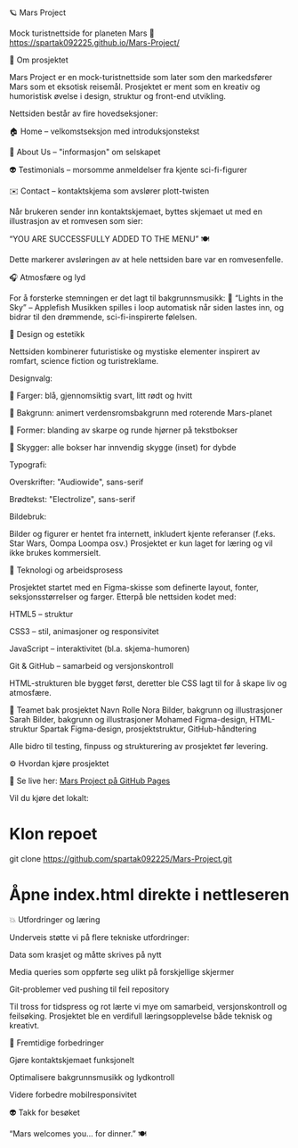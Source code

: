 🪐 Mars Project

Mock turistnettside for planeten Mars
🔗 https://spartak092225.github.io/Mars-Project/





🌌 Om prosjektet

Mars Project er en mock-turistnettside som later som den markedsfører Mars som et eksotisk reisemål.
Prosjektet er ment som en kreativ og humoristisk øvelse i design, struktur og front-end utvikling.

Nettsiden består av fire hovedseksjoner:

🏠 Home – velkomstseksjon med introduksjonstekst

🧬 About Us – "informasjon" om selskapet

👽 Testimonials – morsomme anmeldelser fra kjente sci-fi-figurer

✉️ Contact – kontaktskjema som avslører plott-twisten

Når brukeren sender inn kontaktskjemaet, byttes skjemaet ut med en illustrasjon av et romvesen som sier:

“YOU ARE SUCCESSFULLY ADDED TO THE MENU” 🍽️

Dette markerer avsløringen av at hele nettsiden bare var en romvesenfelle.





🎧 Atmosfære og lyd

For å forsterke stemningen er det lagt til bakgrunnsmusikk:
🎵 “Lights in the Sky” – Applefish
Musikken spilles i loop automatisk når siden lastes inn, og bidrar til den drømmende, sci-fi-inspirerte følelsen.





🎨 Design og estetikk

Nettsiden kombinerer futuristiske og mystiske elementer inspirert av romfart, science fiction og turistreklame.

Designvalg:

🎨 Farger: blå, gjennomsiktig svart, litt rødt og hvitt

🌠 Bakgrunn: animert verdensromsbakgrunn med roterende Mars-planet

🧱 Former: blanding av skarpe og runde hjørner på tekstbokser

🌌 Skygger: alle bokser har innvendig skygge (inset) for dybde

Typografi:

Overskrifter: "Audiowide", sans-serif

Brødtekst: "Electrolize", sans-serif

Bildebruk:

Bilder og figurer er hentet fra internett, inkludert kjente referanser (f.eks. Star Wars, Oompa Loompa osv.)
Prosjektet er kun laget for læring og vil ikke brukes kommersielt.





🧠 Teknologi og arbeidsprosess

Prosjektet startet med en Figma-skisse som definerte layout, fonter, seksjonsstørrelser og farger.
Etterpå ble nettsiden kodet med:

HTML5 – struktur

CSS3 – stil, animasjoner og responsivitet

JavaScript – interaktivitet (bl.a. skjema-humoren)

Git & GitHub – samarbeid og versjonskontroll

HTML-strukturen ble bygget først, deretter ble CSS lagt til for å skape liv og atmosfære.




👥 Teamet bak prosjektet
Navn	Rolle
Nora	Bilder, bakgrunn og illustrasjoner
Sarah	Bilder, bakgrunn og illustrasjoner
Mohamed	Figma-design, HTML-struktur
Spartak	Figma-design, prosjektstruktur, GitHub-håndtering

Alle bidro til testing, finpuss og strukturering av prosjektet før levering.

⚙️ Hvordan kjøre prosjektet

🔗 Se live her: [Mars Project på GitHub Pages](https://spartak092225.github.io/Mars-Project/)

Vil du kjøre det lokalt:

# Klon repoet
git clone https://github.com/spartak092225/Mars-Project.git

# Åpne index.html direkte i nettleseren





💥 Utfordringer og læring

Underveis støtte vi på flere tekniske utfordringer:

Data som krasjet og måtte skrives på nytt

Media queries som oppførte seg ulikt på forskjellige skjermer

Git-problemer ved pushing til feil repository

Til tross for tidspress og rot lærte vi mye om samarbeid, versjonskontroll og feilsøking.
Prosjektet ble en verdifull læringsopplevelse både teknisk og kreativt.





🚀 Fremtidige forbedringer

Gjøre kontaktskjemaet funksjonelt

Optimalisere bakgrunnsmusikk og lydkontroll

Videre forbedre mobilresponsivitet


👽 Takk for besøket

“Mars welcomes you… for dinner.” 🍽️